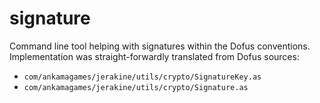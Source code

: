 # signature

Command line tool helping with signatures within the Dofus conventions.
Implementation was straight-forwardly translated from Dofus sources:
* `com/ankamagames/jerakine/utils/crypto/SignatureKey.as`
* `com/ankamagames/jerakine/utils/crypto/Signature.as`
